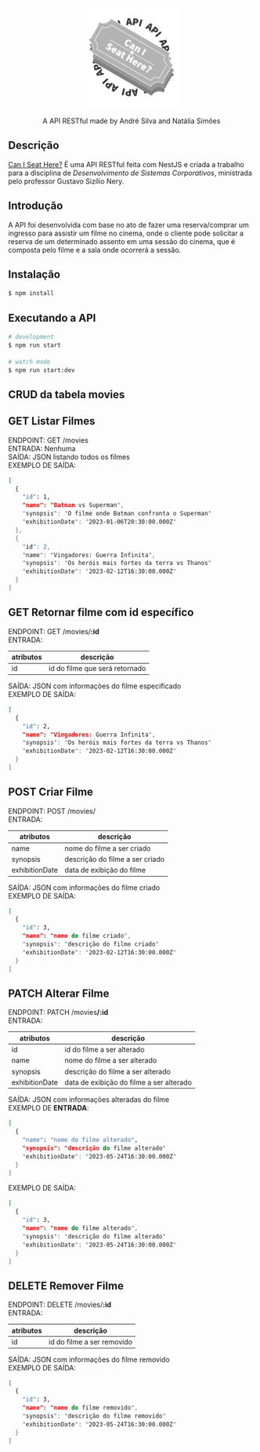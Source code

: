 <p align="center">
  <img src="./public/CanISeatHere-Logo.png" width="200" alt="Nest Logo" />
</p>

  <p align="center">A API RESTful made by André Silva and Natália Simões</p>
    <p align="center">

## Descrição

[Can I Seat Here?](https://github.com/devandresilva/caniseathere) É uma API RESTful feita com NestJS e criada a trabalho para a disciplina de <i>Desenvolvimento de Sistemas Corporativos</i>, ministrada pelo professor Gustavo Sizílio Nery.


## Introdução

A API foi desenvolvida com base no ato de fazer uma reserva/comprar um ingresso para assistir um filme no cinema, onde o cliente pode solicitar a reserva de um determinado assento em uma sessão do cinema, que é composta pelo filme e a sala onde ocorrerá a sessão.


## Instalação

```bash
$ npm install
```


## Executando a API

```bash
# development
$ npm run start

# watch mode
$ npm run start:dev
```


## CRUD da tabela movies

<h2> GET Listar Filmes</h2>
ENDPOINT: GET /movies
<br>ENTRADA: Nenhuma
<br>SAÍDA: JSON listando todos os filmes
<br>EXEMPLO DE SAÍDA:

```bash
[
  {
    "id": 1,
    "name": "Batman vs Superman",
    "synopsis": "O filme onde Batman confronta o Superman"
    "exhibitionDate": "2023-01-06T20:30:00.000Z"
  },
  {
    "id": 2,
    "name": "Vingadores: Guerra Infinita",
    "synopsis": "Os heróis mais fortes da terra vs Thanos"
    "exhibitionDate": "2023-02-12T16:30:00.000Z"
  }
]
```

<h2>GET Retornar filme com id específico</h2>
ENDPOINT: GET /movies/<b>:id</b>
<br>ENTRADA:

| atributos | descrição                      |
|-----------|--------------------------------|
| id        | id do filme que será retornado |

SAÍDA: JSON com informações do filme especificado
<br>EXEMPLO DE SAÍDA:

```bash
[
  {
    "id": 2,
    "name": "Vingadores: Guerra Infinita",
    "synopsis": "Os heróis mais fortes da terra vs Thanos"
    "exhibitionDate": "2023-02-12T16:30:00.000Z"
  }
]
```

<h2>POST Criar Filme</h2>
ENDPOINT: POST /movies/
<br>ENTRADA:

| atributos      | descrição                       |
|----------------|---------------------------------|
| name           | nome do filme a ser criado      |
| synopsis       | descrição do filme a ser criado |
| exhibitionDate | data de exibição do filme       |

SAÍDA: JSON com informações do filme criado
<br>EXEMPLO DE SAÍDA:

```bash
[
  {
    "id": 3,
    "name": "nome do filme criado",
    "synopsis": "descrição do filme criado"
    "exhibitionDate": "2023-02-12T16:30:00.000Z"
  }
]
```

<h2>PATCH Alterar Filme</h2>
ENDPOINT: PATCH /movies<b>/:id</b>
<br>ENTRADA:

| atributos      | descrição                       |
|----------------|---------------------------------|
| id             | id do filme a ser alterado      |
| name           | nome do filme a ser alterado      |
| synopsis       | descrição do filme a ser alterado |
| exhibitionDate | data de exibição do filme a ser alterado |

SAÍDA: JSON com informações alteradas do filme
<br>EXEMPLO DE <b>ENTRADA</b>:

```bash
[
  {
    "name": "nome do filme alterado",
    "synopsis": "descrição do filme alterado"
    "exhibitionDate": "2023-05-24T16:30:00.000Z"
  }
]
```
EXEMPLO DE SAÍDA:
```bash
[
  {
    "id": 3,
    "name": "nome do filme alterado",
    "synopsis": "descrição do filme alterado"
    "exhibitionDate": "2023-05-24T16:30:00.000Z"
  }
]
```

<h2>DELETE Remover Filme</h2>
ENDPOINT: DELETE /movies/<b>:id</b>
<br>ENTRADA:

| atributos      | descrição                       |
|----------------|---------------------------------|
| id           | id do filme a ser removido      |

SAÍDA: JSON com informações do filme removido
<br>EXEMPLO DE SAÍDA:

```bash
[
  {
    "id": 3,
    "name": "nome do filme removido",
    "synopsis": "descrição do filme removido"
    "exhibitionDate": "2023-05-24T16:30:00.000Z"
  }
]
```